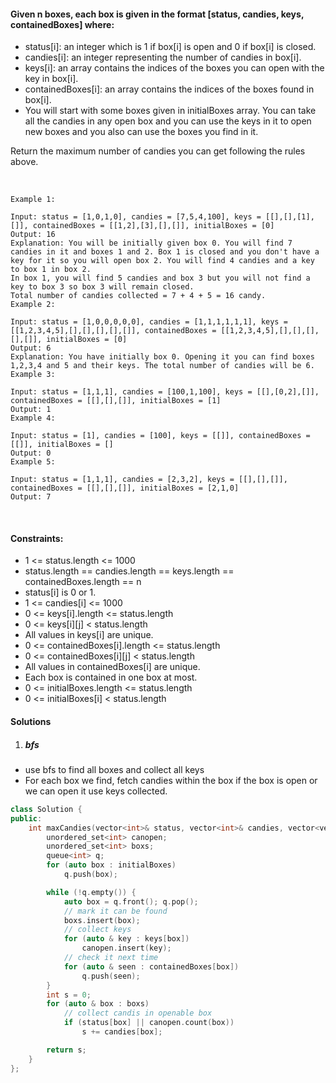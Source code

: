 #### Given n boxes, each box is given in the format [status, candies, keys, containedBoxes] where:

- status[i]: an integer which is 1 if box[i] is open and 0 if box[i] is closed.
- candies[i]: an integer representing the number of candies in box[i].
- keys[i]: an array contains the indices of the boxes you can open with the key in box[i].
- containedBoxes[i]: an array contains the indices of the boxes found in box[i].
- You will start with some boxes given in initialBoxes array. You can take all the candies in any open box and you can use the keys in it to open new boxes and you also can use the boxes you find in it.

Return the maximum number of candies you can get following the rules above.

 

```
Example 1:

Input: status = [1,0,1,0], candies = [7,5,4,100], keys = [[],[],[1],[]], containedBoxes = [[1,2],[3],[],[]], initialBoxes = [0]
Output: 16
Explanation: You will be initially given box 0. You will find 7 candies in it and boxes 1 and 2. Box 1 is closed and you don't have a key for it so you will open box 2. You will find 4 candies and a key to box 1 in box 2.
In box 1, you will find 5 candies and box 3 but you will not find a key to box 3 so box 3 will remain closed.
Total number of candies collected = 7 + 4 + 5 = 16 candy.
Example 2:

Input: status = [1,0,0,0,0,0], candies = [1,1,1,1,1,1], keys = [[1,2,3,4,5],[],[],[],[],[]], containedBoxes = [[1,2,3,4,5],[],[],[],[],[]], initialBoxes = [0]
Output: 6
Explanation: You have initially box 0. Opening it you can find boxes 1,2,3,4 and 5 and their keys. The total number of candies will be 6.
Example 3:

Input: status = [1,1,1], candies = [100,1,100], keys = [[],[0,2],[]], containedBoxes = [[],[],[]], initialBoxes = [1]
Output: 1
Example 4:

Input: status = [1], candies = [100], keys = [[]], containedBoxes = [[]], initialBoxes = []
Output: 0
Example 5:

Input: status = [1,1,1], candies = [2,3,2], keys = [[],[],[]], containedBoxes = [[],[],[]], initialBoxes = [2,1,0]
Output: 7
```
 

#### Constraints:

- 1 <= status.length <= 1000
- status.length == candies.length == keys.length == containedBoxes.length == n
- status[i] is 0 or 1.
- 1 <= candies[i] <= 1000
- 0 <= keys[i].length <= status.length
- 0 <= keys[i][j] < status.length
- All values in keys[i] are unique.
- 0 <= containedBoxes[i].length <= status.length
- 0 <= containedBoxes[i][j] < status.length
- All values in containedBoxes[i] are unique.
- Each box is contained in one box at most.
- 0 <= initialBoxes.length <= status.length
- 0 <= initialBoxes[i] < status.length

#### Solutions

1. ##### bfs

- use bfs to find all boxes and collect all keys
- For each box we find, fetch candies within the box if the box is open or we can open it use keys collected.

```c++
class Solution {
public:
    int maxCandies(vector<int>& status, vector<int>& candies, vector<vector<int>>& keys, vector<vector<int>>& containedBoxes, vector<int>& initialBoxes) {
        unordered_set<int> canopen;
        unordered_set<int> boxs;
        queue<int> q;
        for (auto box : initialBoxes)
            q.push(box);

        while (!q.empty()) {
            auto box = q.front(); q.pop();
            // mark it can be found
            boxs.insert(box);
            // collect keys
            for (auto & key : keys[box])
                canopen.insert(key);
            // check it next time
            for (auto & seen : containedBoxes[box])
                q.push(seen);
        }
        int s = 0;
        for (auto & box : boxs)
            // collect candis in openable box
            if (status[box] || canopen.count(box))
                s += candies[box];

        return s;
    }
};
```